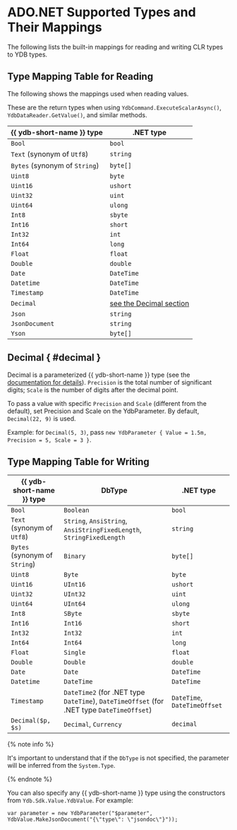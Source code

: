 # ADO.NET Supported Types and Their Mappings

The following lists the built-in mappings for reading and writing CLR types to YDB types.

## Type Mapping Table for Reading

The following shows the mappings used when reading values.

These are the return types when using `YdbCommand.ExecuteScalarAsync()`, `YdbDataReader.GetValue()`, and similar methods.

| {{ ydb-short-name }} type     | .NET type                                             |
|-------------------------------|-------------------------------------------------------|
| `Bool`                        | `bool`                                                |
| `Text` (synonym of `Utf8`)    | `string`                                              |
| `Bytes` (synonym of `String`) | `byte[]`                                              |
| `Uint8`                       | `byte`                                                |
| `Uint16`                      | `ushort`                                              |
| `Uint32`                      | `uint`                                                |
| `Uint64`                      | `ulong`                                               |
| `Int8`                        | `sbyte`                                               |
| `Int16`                       | `short`                                               |
| `Int32`                       | `int`                                                 |
| `Int64`                       | `long`                                                |
| `Float`                       | `float`                                               |
| `Double`                      | `double`                                              |
| `Date`                        | `DateTime`                                            |
| `Datetime`                    | `DateTime`                                            |
| `Timestamp`                   | `DateTime`                                            |
| `Decimal`                     | [see the Decimal section](./type-mapping.md/#decimal) |
| `Json`                        | `string`                                              |
| `JsonDocument`                | `string`                                              |
| `Yson`                        | `byte[]`                                              |

## Decimal { #decimal }

Decimal is a parameterized {{ ydb-short-name }} type (see the [documentation for details](../../../yql/reference/types/primitive.md#numeric)). `Precision` is the total number of significant digits; `Scale` is the number of digits after the decimal point.

To pass a value with specific `Precision` and `Scale` (different from the default), set Precision and Scale on the YdbParameter. By default, `Decimal(22, 9)` is used.

Example: for `Decimal(5, 3)`, pass `new YdbParameter { Value = 1.5m, Precision = 5, Scale = 3 }`.

## Type Mapping Table for Writing

| {{ ydb-short-name }} type     | DbType                                                                                    | .NET type                    |
|-------------------------------|-------------------------------------------------------------------------------------------|------------------------------|
| `Bool`                        | `Boolean`                                                                                 | `bool`                       |
| `Text` (synonym of `Utf8`)    | `String`, `AnsiString`, `AnsiStringFixedLength`, `StringFixedLength`                      | `string`                     |
| `Bytes` (synonym of `String`) | `Binary`                                                                                  | `byte[]`                     |
| `Uint8`                       | `Byte`                                                                                    | `byte`                       |
| `Uint16`                      | `UInt16`                                                                                  | `ushort`                     |
| `Uint32`                      | `UInt32`                                                                                  | `uint`                       |
| `Uint64`                      | `UInt64`                                                                                  | `ulong`                      |
| `Int8`                        | `SByte`                                                                                   | `sbyte`                      |
| `Int16`                       | `Int16`                                                                                   | `short`                      |
| `Int32`                       | `Int32`                                                                                   | `int`                        |
| `Int64`                       | `Int64`                                                                                   | `long`                       |
| `Float`                       | `Single`                                                                                  | `float`                      |
| `Double`                      | `Double`                                                                                  | `double`                     |
| `Date`                        | `Date`                                                                                    | `DateTime`                   |
| `Datetime`                    | `DateTime`                                                                                | `DateTime`                   |
| `Timestamp`                   | `DateTime2` (for .NET type `DateTime`), `DateTimeOffset` (for .NET type `DateTimeOffset`) | `DateTime`, `DateTimeOffset` |
| `Decimal($p, $s)`             | `Decimal`, `Currency`                                                                     | `decimal`                    |

{% note info %}

It's important to understand that if the `DbType` is not specified, the parameter will be inferred from the `System.Type`.

{% endnote %}

You can also specify any {{ ydb-short-name }} type using the constructors from `Ydb.Sdk.Value.YdbValue`. For example:

```с#
var parameter = new YdbParameter("$parameter", YdbValue.MakeJsonDocument("{\"type\": \"jsondoc\"}")); 
```

